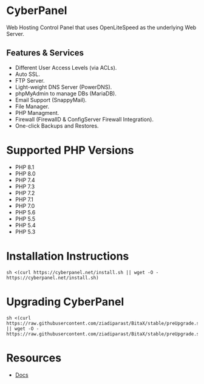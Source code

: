 # CyberPanel

Web Hosting Control Panel that uses OpenLiteSpeed as the underlying Web Server.

## Features & Services

* Different User Access Levels (via ACLs).
* Auto SSL.
* FTP Server.
* Light-weight DNS Server (PowerDNS).
* phpMyAdmin to manage DBs (MariaDB).
* Email Support (SnappyMail).
* File Manager.
* PHP Managment.
* Firewall (FirewallD & ConfigServer Firewall Integration).
* One-click Backups and Restores.

# Supported PHP Versions

* PHP 8.1
* PHP 8.0
* PHP 7.4
* PHP 7.3
* PHP 7.2
* PHP 7.1
* PHP 7.0
* PHP 5.6
* PHP 5.5
* PHP 5.4
* PHP 5.3


# Installation Instructions


```
sh <(curl https://cyberpanel.net/install.sh || wget -O - https://cyberpanel.net/install.sh)
```

# Upgrading CyberPanel


```
sh <(curl https://raw.githubusercontent.com/ziadiparast/BitaX/stable/preUpgrade.sh || wget -O - https://raw.githubusercontent.com/ziadiparast/BitaX/stable/preUpgrade.sh)
```

# Resources
* [Docs ](https://community.cyberpanel.net/docs)

